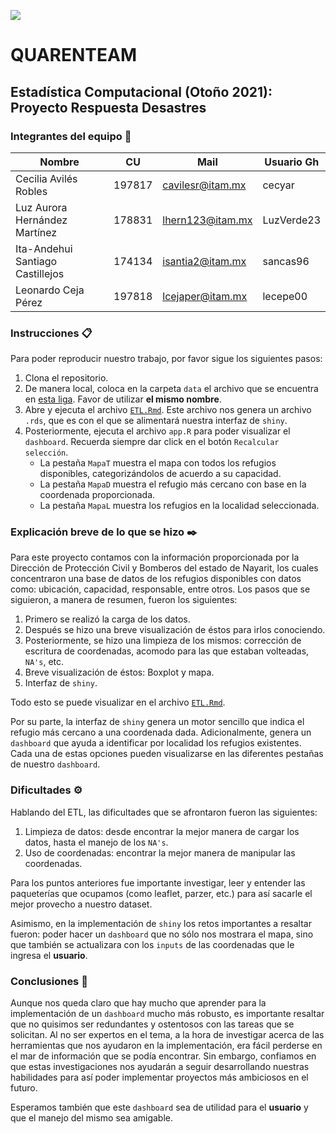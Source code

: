 ![](https://mcdatos.itam.mx/wp-content/uploads/2020/11/ITAM-LOGO.03.jpg)

# QUARENTEAM

## Estadística Computacional (Otoño 2021): Proyecto Respuesta Desastres
	
### Integrantes del equipo  🚀

| Nombre                           |  CU    | Mail                     | Usuario Gh |
|----------------------------------|--------|--------------------------|------------|
| Cecilia Avilés Robles	           | 197817 | cavilesr@itam.mx         | cecyar     |
| Luz Aurora Hernández Martínez    | 178831 | lhern123@itam.mx         | LuzVerde23 |
| Ita-Andehui Santiago Castillejos | 174134 | isantia2@itam.mx         | sancas96 |
| Leonardo Ceja Pérez              | 197818 | lcejaper@itam.mx         | lecepe00   |


### Instrucciones 📋

Para poder reproducir nuestro trabajo, por favor sigue los siguientes pasos:

 1. Clona el repositorio.
 2. De manera local, coloca en la carpeta `data` el archivo que se encuentra en [esta liga](https://docs.google.com/spreadsheets/d/0Bw4a10rhk2QqaTZkUmQwaXU4aEE/edit?usp=sharing&ouid=101036910978943156470&resourcekey=0-RQa9gRpFX0x3z5bSJGn0Dg&rtpof=true&sd=true). Favor de utilizar **el mismo nombre**.
 3. Abre y ejecuta el archivo [`ETL.Rmd`](https://github.com/LuzVerde23/Estadistica-Computacional-fall2021/blob/main/proyectos/RespuestaDesastre/quarenteam/ETL.Rmd). Este archivo nos genera un archivo `.rds`, que es con el que se alimentará nuestra interfaz de `shiny`.
 4. Posteriormente, ejecuta el archivo `app.R` para poder visualizar el `dashboard`. Recuerda siempre dar click en el botón `Recalcular selección`.
    - La pestaña `MapaT` muestra el mapa con todos los refugios disponibles, categorizándolos de acuerdo a su capacidad.
    - La pestaña `MapaD` muestra el refugio más cercano con base en la coordenada proporcionada.
    - La pestaña `MapaL` muestra los refugios en la localidad seleccionada.

### Explicación breve de lo que se hizo ✒️

Para este proyecto contamos con la información proporcionada por la Dirección de Protección Civil y Bomberos del estado de Nayarit, los cuales concentraron una base de datos de los refugios disponibles con datos como: ubicación, capacidad, responsable, entre otros. Los pasos que se siguieron, a manera de resumen, fueron los siguientes:

 1. Primero se realizó la carga de los datos.
 2. Después se hizo una breve visualización de éstos para irlos conociendo. 
 3. Posteriormente, se hizo una limpieza de los mismos: corrección de escritura de coordenadas, acomodo para las que estaban volteadas, `NA's`, etc.
 4. Breve visualización de éstos: Boxplot y mapa.
 5. Interfaz de `shiny`.

Todo esto se puede visualizar en el archivo [`ETL.Rmd`](https://github.com/LuzVerde23/Estadistica-Computacional-fall2021/blob/main/proyectos/RespuestaDesastre/quarenteam/ETL.Rmd).

Por su parte, la interfaz de `shiny` genera un motor sencillo que indica el refugio más cercano a una coordenada dada. Adicionalmente, genera un `dashboard` que ayuda a identificar por localidad los refugios existentes. Cada una de estas opciones pueden visualizarse en las diferentes pestañas de nuestro `dashboard`.

### Dificultades ⚙️

Hablando del ETL, las dificultades que se afrontaron fueron las siguientes:

 1. Limpieza de datos: desde encontrar la mejor manera de cargar los datos, hasta el manejo de los `NA's`. 
 2. Uso de coordenadas: encontrar la mejor manera de manipular las coordenadas.

Para los puntos anteriores fue importante investigar, leer y entender las paqueterías que ocupamos (como leaflet, parzer, etc.) para así sacarle el mejor provecho a nuestro dataset.

Asimismo, en la implementación de `shiny` los retos importantes a resaltar fueron: poder hacer un `dashboard` que no sólo nos mostrara el mapa, sino que también se actualizara con los `inputs` de las coordenadas que le ingresa el **usuario**.

### Conclusiones 📄

Aunque nos queda claro que hay mucho que aprender para la implementación de un `dashboard` mucho más robusto, es importante resaltar que no quisimos ser redundantes y ostentosos con las tareas que se solicitan. Al no ser expertos en el tema, a la hora de investigar acerca de las herramientas que nos ayudaron en la implementación, era fácil perderse en el mar de información que se podía encontrar. Sin embargo, confiamos en que estas investigaciones nos ayudarán a seguir desarrollando nuestras habilidades para así poder implementar proyectos más ambiciosos en el futuro.

Esperamos también que este `dashboard` sea de utilidad para el **usuario** y que el manejo del mismo sea amigable.

